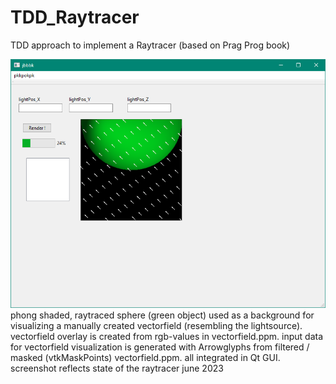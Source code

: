 # TDD_Raytracer
TDD approach to implement a Raytracer (based on Prag Prog book)

<img src="Screenshot_CurrentState.PNG">
phong shaded, raytraced sphere (green object) used as a background for visualizing a manually created vectorfield (resembling the lightsource). vectorfield overlay is created from rgb-values in vectorfield.ppm. input data for vectorfield visualization is generated with Arrowglyphs from filtered / masked (vtkMaskPoints) vectorfield.ppm. all integrated in Qt GUI.
screenshot reflects state of the raytracer june 2023 
